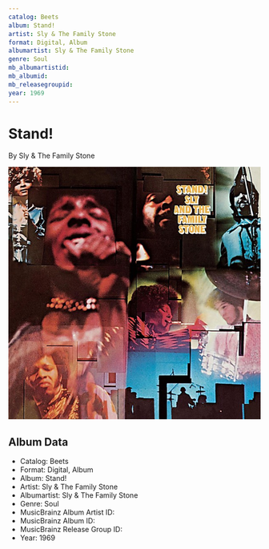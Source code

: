 ```yaml
---
catalog: Beets
album: Stand!
artist: Sly & The Family Stone
format: Digital, Album
albumartist: Sly & The Family Stone
genre: Soul
mb_albumartistid: 
mb_albumid: 
mb_releasegroupid: 
year: 1969
---
```


# Stand!

By Sly & The Family Stone

![](../../assets/beetscovers/Sly_and_The_Family_Stone-Stand!.jpg)

## Album Data

- Catalog: Beets
- Format: Digital, Album
- Album: Stand!
- Artist: Sly & The Family Stone
- Albumartist: Sly & The Family Stone
- Genre: Soul
- MusicBrainz Album Artist ID: 
- MusicBrainz Album ID: 
- MusicBrainz Release Group ID: 
- Year: 1969

